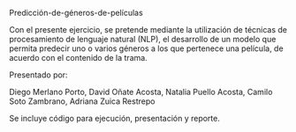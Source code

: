 Predicción-de-géneros-de-películas

Con el presente ejercicio, se pretende mediante la utilización de técnicas de procesamiento de lenguaje natural (NLP), el desarrollo de un modelo que permita predecir uno o varios géneros a los que pertenece una película, de acuerdo con el contenido de la trama.

Presentado por:

Diego Merlano Porto, David Oñate Acosta, Natalia Puello Acosta, Camilo Soto Zambrano, Adriana Zuica Restrepo

Se incluye código para ejecución, presentación y reporte.
